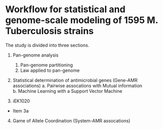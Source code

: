 # Workflow for statistical and genome-scale modeling of 1595 M. Tuberculosis strains

The study is divided into three sections.

1. Pan-genome analysis
    1. Pan-genome partitioning
    2. Law applied to pan-genome

2. Statistical determination of antimicrobial genes (Gene-AMR associations)
a. Pairwise assocations with Mutual information  
b. Machine Learning with a Support Vector Machine

3. iEK1020
+ Item 3a

4. Game of Allele Coordination (System-AMR assocations)
